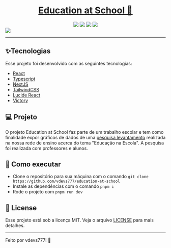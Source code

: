 <center>
<h1><a href="https://education-at-school.vercel.app/">Education at School 🏫</a></h1>
</center>
<center>
  <div>
    <img src="https://img.shields.io/badge/react-%2320232a.svg?style=for-the-badge&logo=react&logoColor=%2361DAFB"/>
    <img src="https://img.shields.io/badge/typescript-%23007ACC.svg?style=for-the-badge&logo=typescript&logoColor=white"/>
    <img src="https://img.shields.io/badge/Next-black?style=for-the-badge&logo=next.js&logoColor=white"/>
    <img src="https://img.shields.io/badge/tailwindcss-%2338B2AC.svg?style=for-the-badge&logo=tailwind-css&logoColor=white"/>
  </div>
</center>
<img src="https://i.imgur.com/nHHb29F.png" />
<hr />


## ✨Tecnologias
Esse projeto foi desenvolvido com as seguintes tecnologias:

 - [React](https://react.dev/)
 - [Typescript](https://www.typescriptlang.org/)
 - [NextJS](https://nextjs.org/)
 - [TailwindCSS](https://tailwindcss.com/)
 - [Lucide React](https://lucide.dev/)
 - [Victory](https://commerce.nearform.com/open-source/victory/about)

## 💻 Projeto

O projeto Education at School faz parte de um trabalho escolar e tem como finalidade expor gráficos de dados de uma [pesquisa levantamento](https://pt.surveymonkey.com/mp/3-types-survey-research/) realizada na nossa rede de ensino acerca do tema "Educação na Escola". A pesquisa foi realizada com professores e alunos.

## 🚀 Como executar

 - Clone o repositório para sua máquina com o comando `git clone https://github.com/vdevs777/education-at-school`
 - Instale as dependências com o comando `pnpm i`
 - Rode o projeto com `pnpm run dev`

## 📝 License

Esse projeto está sob a licença MIT. Veja o arquivo  [LICENSE](https://github.com/vdevs777/education-at-school/blob/main/LICENSE.md)  para mais detalhes.

<hr />
Feito por vdevs777! 🌟
